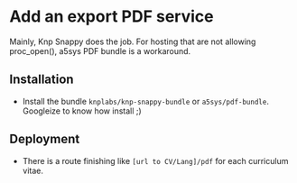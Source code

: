 # Add an export PDF service

Mainly, Knp Snappy does the job.
For hosting that are not allowing proc_open(), a5sys PDF bundle is a workaround.

## Installation
*   Install the bundle ```knplabs/knp-snappy-bundle``` or ```a5sys/pdf-bundle```. Googleize to know how install ;)

## Deployment

* There is a route finishing like ```[url to CV/Lang]/pdf``` for each curriculum vitae.
